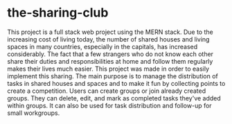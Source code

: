 # the-sharing-club

This project is a full stack web project using the MERN stack.
Due to the increasing cost of living today, the number of shared houses and living spaces in many countries, especially in the capitals, has increased considerably. The fact that a few strangers who do not know each other share their duties and responsibilities at home and follow them regularly makes their lives much easier. This project was made in order to easily implement this sharing. The main purpose is to manage the distribution of tasks in shared houses and spaces and to make it fun by collecting points to create a competition. Users can create groups or join already created groups. They can delete, edit, and mark as completed tasks they've added within groups. It can also be used for task distribution and follow-up for small workgroups.
